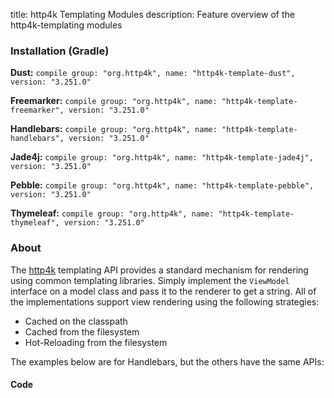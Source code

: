 title: http4k Templating Modules
description: Feature overview of the http4k-templating modules

### Installation (Gradle)
**Dust:** ```compile group: "org.http4k", name: "http4k-template-dust", version: "3.251.0"```

**Freemarker:** ```compile group: "org.http4k", name: "http4k-template-freemarker", version: "3.251.0"```

**Handlebars:** ```compile group: "org.http4k", name: "http4k-template-handlebars", version: "3.251.0"```

**Jade4j:** ```compile group: "org.http4k", name: "http4k-template-jade4j", version: "3.251.0"```

**Pebble:** ```compile group: "org.http4k", name: "http4k-template-pebble", version: "3.251.0"```

**Thymeleaf:** ```compile group: "org.http4k", name: "http4k-template-thymeleaf", version: "3.251.0"```

### About
The [http4k] templating API provides a standard mechanism for rendering using common templating libraries. Simply implement the `ViewModel` interface on a model class and pass it to the renderer to get a string. All of the implementations support view rendering using the following strategies:

* Cached on the classpath
* Cached from the filesystem
* Hot-Reloading from the filesystem

The examples below are for Handlebars, but the others have the same APIs:

#### Code  [<img class="octocat"/>](https://github.com/http4k/http4k/blob/master/src/docs/guide/modules/templating/example.kt)

<script src="https://gist-it.appspot.com/https://github.com/http4k/http4k/blob/master/src/docs/guide/modules/templating/example.kt"></script>

[http4k]: https://http4k.org
